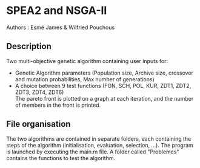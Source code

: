 # SPEA2 and NSGA-II
Authors : Esmé James & Wilfried Pouchous

## Description

Two multi-objective genetic algorithm containing user inputs for:
* Genetic Algorithm parameters (Population size, Archive size, crossover and mutation probabilities, Max number of generations)
* A choice between 9 test functions (FON, SCH, POL, KUR, ZDT1, ZDT2, ZDT3, ZDT4, ZDT6)                                                     
The pareto front is plotted on a graph at each iteration, and the number of members in the front is printed.

## File organisation

The two algorithms are contained in separate folders, each containing the steps of the algorithm (initialisation, evaluation, selection, ...).
The program is launched by executing the main.m file.
A folder called "Problemes" contains the functions to test the algorithm.

